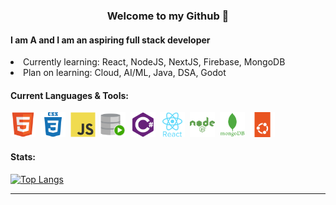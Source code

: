 <h3 align="center">Welcome to my Github 👋</h1>

<h4>I am A and I am an aspiring full stack developer</h4>
<li><!--🔭--> Currently learning: React, NodeJS, NextJS, Firebase, MongoDB</li>
<li><!--🌱-->  Plan on learning: Cloud, AI/ML, Java, DSA, Godot </li>

<h4>Current Languages & Tools:</h4>
<div>
  <div>
  <img src="https://github.com/devicons/devicon/blob/master/icons/html5/html5-original.svg" title="HTML5" alt="HTML" width="40" height="40"/>&nbsp;
  <img src="https://github.com/devicons/devicon/blob/master/icons/css3/css3-plain-wordmark.svg"  title="CSS3" alt="CSS" width="40" height="40"/>&nbsp;
  <img src="https://github.com/devicons/devicon/blob/master/icons/javascript/javascript-original.svg" title="JavaScript" alt="JavaScript" width="40" height="40"/>&nbsp;
  <img src="https://raw.githubusercontent.com/devicons/devicon/6910f0503efdd315c8f9b858234310c06e04d9c0/icons/sqldeveloper/sqldeveloper-original.svg" title="SQL" alt="SQL" width="40" height="40"/>&nbsp;
  <img src="https://raw.githubusercontent.com/devicons/devicon/6910f0503efdd315c8f9b858234310c06e04d9c0/icons/csharp/csharp-plain.svg" title="JavaScript" alt="JavaScript" width="40" height="40"/>&nbsp;
  <img src="https://github.com/devicons/devicon/blob/master/icons/react/react-original-wordmark.svg" title="JavaScript" alt="JavaScript" width="40" height="40"/>&nbsp;
  <img src="https://github.com/devicons/devicon/blob/master/icons/nodejs/nodejs-plain-wordmark.svg" title="JavaScript" alt="JavaScript" width="40" height="40"/>&nbsp;
  <img src="https://github.com/devicons/devicon/blob/master/icons/mongodb/mongodb-plain-wordmark.svg" title="JavaScript" alt="JavaScript" width="40" height="40"/>&nbsp;
  <img src="https://github.com/devicons/devicon/blob/master/icons/ubuntu/ubuntu-original.svg" title="JavaScript" alt="JavaScript" width="40" height="40"/>&nbsp;


<h4>Stats:</h4>

[![Top Langs](https://github-readme-stats.vercel.app/api/top-langs/?username=rvupmo33&layout=compact&theme=dracula)](https://github.com/anuraghazra/github-readme-stats)
</div>
<hr>
<!-- <p align="center">Linkedin: <a href="https://www.linkedin.com/in/ayesha-b-3a2966295/">Ayesha B</a> | Gmail: bilalayesha235@gmail.com | Discord: whym33 </p> -->
